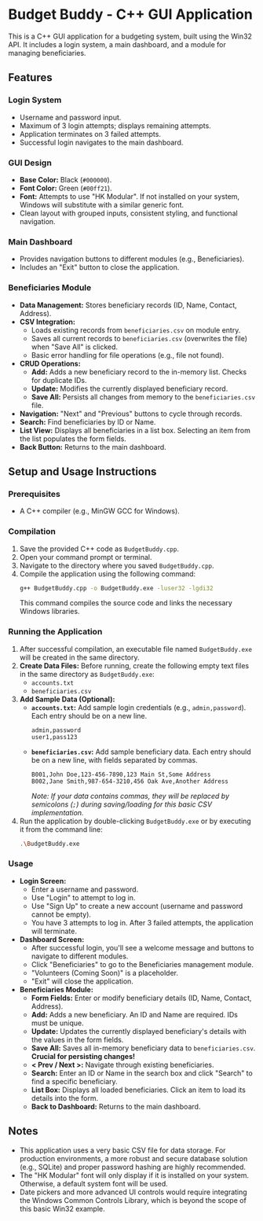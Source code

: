 # Budget Buddy - C++ GUI Application

This is a C++ GUI application for a budgeting system, built using the Win32 API. It includes a login system, a main dashboard, and a module for managing beneficiaries.

## Features

### Login System
- Username and password input.
- Maximum of 3 login attempts; displays remaining attempts.
- Application terminates on 3 failed attempts.
- Successful login navigates to the main dashboard.

### GUI Design
- **Base Color:** Black (`#000000`).
- **Font Color:** Green (`#00ff21`).
- **Font:** Attempts to use "HK Modular". If not installed on your system, Windows will substitute with a similar generic font.
- Clean layout with grouped inputs, consistent styling, and functional navigation.

### Main Dashboard
- Provides navigation buttons to different modules (e.g., Beneficiaries).
- Includes an "Exit" button to close the application.

### Beneficiaries Module
- **Data Management:** Stores beneficiary records (ID, Name, Contact, Address).
- **CSV Integration:**
    - Loads existing records from `beneficiaries.csv` on module entry.
    - Saves all current records to `beneficiaries.csv` (overwrites the file) when "Save All" is clicked.
    - Basic error handling for file operations (e.g., file not found).
- **CRUD Operations:**
    - **Add:** Adds a new beneficiary record to the in-memory list. Checks for duplicate IDs.
    - **Update:** Modifies the currently displayed beneficiary record.
    - **Save All:** Persists all changes from memory to the `beneficiaries.csv` file.
- **Navigation:** "Next" and "Previous" buttons to cycle through records.
- **Search:** Find beneficiaries by ID or Name.
- **List View:** Displays all beneficiaries in a list box. Selecting an item from the list populates the form fields.
- **Back Button:** Returns to the main dashboard.

## Setup and Usage Instructions

### Prerequisites
- A C++ compiler (e.g., MinGW GCC for Windows).

### Compilation
1.  Save the provided C++ code as `BudgetBuddy.cpp`.
2.  Open your command prompt or terminal.
3.  Navigate to the directory where you saved `BudgetBuddy.cpp`.
4.  Compile the application using the following command:
    ```bash
    g++ BudgetBuddy.cpp -o BudgetBuddy.exe -luser32 -lgdi32
    ```
    This command compiles the source code and links the necessary Windows libraries.

### Running the Application
1.  After successful compilation, an executable file named `BudgetBuddy.exe` will be created in the same directory.
2.  **Create Data Files:** Before running, create the following empty text files in the same directory as `BudgetBuddy.exe`:
    * `accounts.txt`
    * `beneficiaries.csv`
3.  **Add Sample Data (Optional):**
    * **`accounts.txt`:** Add sample login credentials (e.g., `admin,password`). Each entry should be on a new line.
        ```
        admin,password
        user1,pass123
        ```
    * **`beneficiaries.csv`:** Add sample beneficiary data. Each entry should be on a new line, with fields separated by commas.
        ```
        B001,John Doe,123-456-7890,123 Main St,Some Address
        B002,Jane Smith,987-654-3210,456 Oak Ave,Another Address
        ```
        *Note: If your data contains commas, they will be replaced by semicolons (`;`) during saving/loading for this basic CSV implementation.*
4.  Run the application by double-clicking `BudgetBuddy.exe` or by executing it from the command line:
    ```bash
    .\BudgetBuddy.exe
    ```

### Usage
- **Login Screen:**
    - Enter a username and password.
    - Use "Login" to attempt to log in.
    - Use "Sign Up" to create a new account (username and password cannot be empty).
    - You have 3 attempts to log in. After 3 failed attempts, the application will terminate.
- **Dashboard Screen:**
    - After successful login, you'll see a welcome message and buttons to navigate to different modules.
    - Click "Beneficiaries" to go to the Beneficiaries management module.
    - "Volunteers (Coming Soon)" is a placeholder.
    - "Exit" will close the application.
- **Beneficiaries Module:**
    - **Form Fields:** Enter or modify beneficiary details (ID, Name, Contact, Address).
    - **Add:** Adds a new beneficiary. An ID and Name are required. IDs must be unique.
    - **Update:** Updates the currently displayed beneficiary's details with the values in the form fields.
    - **Save All:** Saves all in-memory beneficiary data to `beneficiaries.csv`. **Crucial for persisting changes!**
    - **< Prev / Next >:** Navigate through existing beneficiaries.
    - **Search:** Enter an ID or Name in the search box and click "Search" to find a specific beneficiary.
    - **List Box:** Displays all loaded beneficiaries. Click an item to load its details into the form.
    - **Back to Dashboard:** Returns to the main dashboard.

## Notes
- This application uses a very basic CSV file for data storage. For production environments, a more robust and secure database solution (e.g., SQLite) and proper password hashing are highly recommended.
- The "HK Modular" font will only display if it is installed on your system. Otherwise, a default system font will be used.
- Date pickers and more advanced UI controls would require integrating the Windows Common Controls Library, which is beyond the scope of this basic Win32 example.
